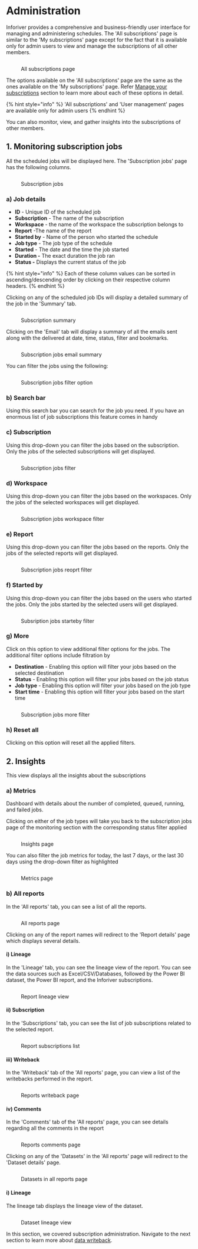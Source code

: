 # Administration

Inforiver provides a comprehensive and business-friendly user interface for managing and administering schedules. The 'All subscriptions' page is similar to the 'My subscriptions' page except for the fact that it is available only for admin users to view and manage the subscriptions of all other members.

<figure><img src="../../.gitbook/assets/all-subscriptions.png" alt=""><figcaption><p>All subscriptions page</p></figcaption></figure>

The options available on the 'All subscriptions' page are the same as the ones available on the 'My subscriptions' page. Refer [Manage your subscriptions](manage-your-subscriptions.md) section to learn more about each of these options in detail.

{% hint style="info" %}
'All subscriptions' and 'User management' pages are available only for admin users
{% endhint %}

You can also monitor, view, and gather insights into the subscriptions of other members.

## 1. Monitoring subscription jobs

All the scheduled jobs will be displayed here. The 'Subscription jobs' page has the following columns.

<figure><img src="../../.gitbook/assets/image (10) (2).png" alt=""><figcaption><p>Subscription jobs</p></figcaption></figure>

### a) Job details

* **ID** - Unique ID of the scheduled job
* **Subscription** - The name of the subscription
* **Workspace** - the name of the workspace the subscription belongs to
* **Report** -The name of the report
* **Started by** - Name of the person who started the schedule
* **Job type** - The job type of the schedule
* **Started** - The date and the time the job started
* **Duration -** The exact duration the job ran
* **Status -** Displays the current status of the job

{% hint style="info" %}
Each of these column values can be sorted in ascending/descending order by clicking on their respective column headers.
{% endhint %}

Clicking on any of the scheduled job IDs will display a detailed summary of the job in the 'Summary' tab.

<figure><img src="../../.gitbook/assets/subscription-summary (1).png" alt=""><figcaption><p>Subscription summary</p></figcaption></figure>

Clicking on the 'Email' tab will display a summary of all the emails sent along with the delivered at date, time, status, filter and bookmarks.

<figure><img src="../../.gitbook/assets/all-subscriptions-email.png" alt=""><figcaption><p>Subscription jobs email summary</p></figcaption></figure>

You can filter the jobs using the following:

<figure><img src="../../.gitbook/assets/subscription-jobs-filters.png" alt=""><figcaption><p>Subscription jobs filter option</p></figcaption></figure>

### **b) Search bar**&#x20;

Using this search bar you can search for the job you need. If you have an enormous list of job subscriptions this feature comes in handy

### **c) Subscription**&#x20;

Using this drop-down you can filter the jobs based on the subscription. Only the jobs of the selected subscriptions will get displayed.

<figure><img src="../../.gitbook/assets/subscription-jobs-filter.png" alt=""><figcaption><p>Subscription jobs filter</p></figcaption></figure>

### **d) Workspace**

Using this drop-down you can filter the jobs based on the workspaces. Only the jobs of the selected workspaces will get displayed.

<figure><img src="../../.gitbook/assets/subscription-jobs-workspace.png" alt=""><figcaption><p>Subscription jobs workspace filter</p></figcaption></figure>

### **e) Report**&#x20;

Using this drop-down you can filter the jobs based on the reports. Only the jobs of the selected reports will get displayed.

<figure><img src="../../.gitbook/assets/subscription-jobs-reports.png" alt=""><figcaption><p>Subscription jobs reoprt filter</p></figcaption></figure>

### **f) Started by**&#x20;

Using this drop-down you can filter the jobs based on the users who started the jobs. Only the jobs started by the selected users will get displayed.

<figure><img src="../../.gitbook/assets/subscription-jobs-startedby.png" alt=""><figcaption><p>Subsription jobs starteby filter</p></figcaption></figure>

### **g) More**&#x20;

Click on this option to view additional filter options for the jobs. The additional filter options include filtration by

* **Destination** - Enabling this option will filter your jobs based on the selected destination
* **Status** - Enabling this option will filter your jobs based on the job status
* **Job type** - Enabling this option will filter your jobs based on the job type
* **Start time** - Enabling this option will filter your jobs based on the start time

<figure><img src="../../.gitbook/assets/subscription-jobs-more-filter.png" alt=""><figcaption><p>Subscription jobs more filter</p></figcaption></figure>

### **h) Reset all**&#x20;

Clicking on this option will reset all the applied filters.

## 2. Insights

This view displays all the insights about the subscriptions

### a) Metrics&#x20;

Dashboard with details about the number of completed, queued, running, and failed jobs.

Clicking on either of the job types will take you back to the subscription jobs page of the monitoring section with the corresponding status filter applied

<figure><img src="../../.gitbook/assets/metrics-page.png" alt=""><figcaption><p>Insights page</p></figcaption></figure>

You can also filter the job metrics for today, the last 7 days, or the last 30 days using the drop-down filter as highlighted

<figure><img src="../../.gitbook/assets/metrics-more-option.png" alt=""><figcaption><p>Metrics page</p></figcaption></figure>

### b) All reports

In the 'All reports' tab, you can see a list of all the reports.&#x20;

<figure><img src="../../.gitbook/assets/all-reports-page.png" alt=""><figcaption><p>All reports page</p></figcaption></figure>

Clicking on any of the report names will redirect to the 'Report details' page which displays several details.&#x20;

#### i) Lineage

In the 'Lineage' tab, you can see the lineage view of the report. You can see the data sources such as Excel/CSV/Databases, followed by the Power BI dataset, the Power BI report, and the Inforiver subscriptions.

<figure><img src="../../.gitbook/assets/all-report-workspace.png" alt=""><figcaption><p>Report lineage view</p></figcaption></figure>

#### ii) Subscription

In the 'Subscriptions' tab, you can see the list of job subscriptions related to the selected report.

<figure><img src="../../.gitbook/assets/all-report-subscription.png" alt=""><figcaption><p>Report subscriptions list</p></figcaption></figure>

#### iii) Writeback

In the 'Writeback' tab of the 'All reports' page, you can view a list of the writebacks performed in the report.

<figure><img src="../../.gitbook/assets/all-report-writeback.png" alt=""><figcaption><p>Reports writeback page </p></figcaption></figure>

#### iv) Comments

In the 'Comments' tab of the 'All reports' page, you can see details regarding all the comments in the report

<figure><img src="../../.gitbook/assets/all-reports-comments.png" alt=""><figcaption><p>Reports comments page</p></figcaption></figure>

Clicking on any of the 'Datasets' in the 'All reports' page will redirect to the 'Dataset details' page.

<figure><img src="../../.gitbook/assets/datasets.png" alt=""><figcaption><p>Datasets in all reports page</p></figcaption></figure>

#### i) Lineage

The lineage tab displays the lineage view of the dataset.

<figure><img src="../../.gitbook/assets/all-reports-dataset.png" alt=""><figcaption><p>Dataset lineage view</p></figcaption></figure>

In this section, we covered subscription administration. Navigate to the next section to learn more about [data writeback](../12.-data-writeback/).
